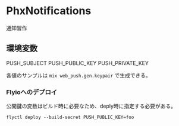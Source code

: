 # PhxNotifications

通知習作

## 環境変数

PUSH_SUBJECT
PUSH_PUBLIC_KEY
PUSH_PRIVATE_KEY

各値のサンプルは `mix web_push.gen.keypair` で生成できる。

### Flyioへのデプロイ

公開鍵の変数はビルド時に必要なため、deply時に指定する必要がある。

`flyctl deploy --build-secret PUSH_PUBLIC_KEY=foo`


